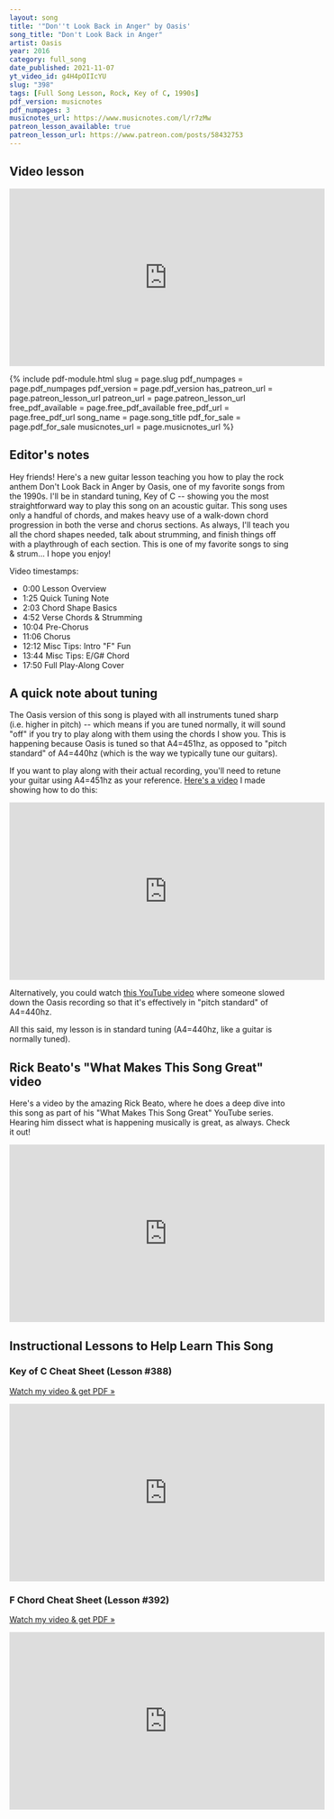 ```yaml
---
layout: song
title: '"Don''t Look Back in Anger" by Oasis'
song_title: "Don't Look Back in Anger"
artist: Oasis
year: 2016
category: full_song
date_published: 2021-11-07
yt_video_id: g4H4pOIIcYU
slug: "398"
tags: [Full Song Lesson, Rock, Key of C, 1990s]
pdf_version: musicnotes
pdf_numpages: 3
musicnotes_url: https://www.musicnotes.com/l/r7zMw
patreon_lesson_available: true
patreon_lesson_url: https://www.patreon.com/posts/58432753
---
```


## Video lesson

<iframe width="560" height="315" src="https://www.youtube.com/embed/g4H4pOIIcYU" frameborder="0" allow="accelerometer; autoplay; encrypted-media; gyroscope; picture-in-picture" allowfullscreen></iframe>

{% include pdf-module.html slug = page.slug pdf_numpages = page.pdf_numpages pdf_version = page.pdf_version has_patreon_url = page.patreon_lesson_url patreon_url = page.patreon_lesson_url free_pdf_available = page.free_pdf_available free_pdf_url = page.free_pdf_url song_name = page.song_title pdf_for_sale = page.pdf_for_sale musicnotes_url = page.musicnotes_url %}

## Editor's notes

Hey friends! Here's a new guitar lesson teaching you how to play the rock anthem Don't Look Back in Anger by Oasis, one of my favorite songs from the 1990s. I'll be in standard tuning, Key of C -- showing you the most straightforward way to play this song on an acoustic guitar. This song uses only a handful of chords, and makes heavy use of a walk-down chord progression in both the verse and chorus sections. As always, I'll teach you all the chord shapes needed, talk about strumming, and finish things off with a playthrough of each section. This is one of my favorite songs to sing & strum... I hope you enjoy!

Video timestamps:

- 0:00 Lesson Overview
- 1:25 Quick Tuning Note
- 2:03 Chord Shape Basics
- 4:52 Verse Chords & Strumming
- 10:04 Pre-Chorus
- 11:06 Chorus
- 12:12 Misc Tips: Intro "F" Fun
- 13:44 Misc Tips: E/G# Chord
- 17:50 Full Play-Along Cover

## A quick note about tuning

The Oasis version of this song is played with all instruments tuned sharp (i.e. higher in pitch) -- which means if you are tuned normally, it will sound "off" if you try to play along with them using the chords I show you. This is happening because Oasis is tuned so that A4=451hz, as opposed to "pitch standard" of A4=440hz (which is the way we typically tune our guitars).

If you want to play along with their actual recording, you'll need to retune your guitar using A4=451hz as your reference. [Here's a video](/lessons/359) I made showing how to do this:

<iframe width="560" height="315" src="https://www.youtube.com/embed/NbWTLjkh7Bo" frameborder="0" allow="accelerometer; autoplay; encrypted-media; gyroscope; picture-in-picture" allowfullscreen></iframe>

Alternatively, you could watch [this YouTube video](https://www.youtube.com/watch?v=sTuGo2XPD6Q) where someone slowed down the Oasis recording so that it's effectively in "pitch standard" of A4=440hz.

All this said, my lesson is in standard tuning (A4=440hz, like a guitar is normally tuned).

## Rick Beato's "What Makes This Song Great" video

Here's a video by the amazing Rick Beato, where he does a deep dive into this song as part of his "What Makes This Song Great" YouTube series. Hearing him dissect what is happening musically is great, as always. Check it out!

<iframe width="560" height="315" src="https://www.youtube.com/embed/Y-iVuV__cD8" frameborder="0" allow="accelerometer; autoplay; encrypted-media; gyroscope; picture-in-picture" allowfullscreen></iframe>

## Instructional Lessons to Help Learn This Song

### Key of C Cheat Sheet (Lesson #388)

[Watch my video & get PDF »](https://playsongnotes.com/lessons/388/)

<iframe width="560" height="315" src="https://www.youtube.com/embed/idpDK_QMpTI" frameborder="0" allow="accelerometer; autoplay; encrypted-media; gyroscope; picture-in-picture" allowfullscreen></iframe>

### F Chord Cheat Sheet (Lesson #392)

[Watch my video & get PDF »](https://playsongnotes.com/lessons/392/)

<iframe width="560" height="315" src="https://www.youtube.com/embed/ZBWO_JyvpRE" frameborder="0" allow="accelerometer; autoplay; encrypted-media; gyroscope; picture-in-picture" allowfullscreen></iframe>
